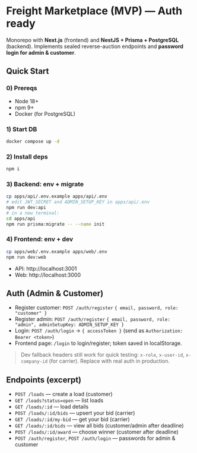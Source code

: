 # Freight Marketplace (MVP) — Auth ready

Monorepo with **Next.js** (frontend) and **NestJS + Prisma + PostgreSQL** (backend).
Implements sealed reverse-auction endpoints and **password login for admin & customer**.

## Quick Start

### 0) Prereqs
- Node 18+
- npm 9+
- Docker (for PostgreSQL)

### 1) Start DB
```bash
docker compose up -d
```

### 2) Install deps
```bash
npm i
```

### 3) Backend: env + migrate
```bash
cp apps/api/.env.example apps/api/.env
# edit JWT_SECRET and ADMIN_SETUP_KEY in apps/api/.env
npm run dev:api
# in a new terminal:
cd apps/api
npm run prisma:migrate -- --name init
```

### 4) Frontend: env + dev
```bash
cp apps/web/.env.example apps/web/.env
npm run dev:web
```

- API: http://localhost:3001
- Web: http://localhost:3000

## Auth (Admin & Customer)
- Register customer: `POST /auth/register` `{ email, password, role: "customer" }`
- Register admin: `POST /auth/register` `{ email, password, role: "admin", adminSetupKey: ADMIN_SETUP_KEY }`
- Login: `POST /auth/login` → `{ accessToken }` (send as `Authorization: Bearer <token>`)
- Frontend page: `/login` to login/register; token saved in localStorage.

> Dev fallback headers still work for quick testing:
> `x-role`, `x-user-id`, `x-company-id` (for carrier). Replace with real auth in production.

## Endpoints (excerpt)
- `POST /loads` — create a load (customer)
- `GET /loads?status=open` — list loads
- `GET /loads/:id` — load details
- `POST /loads/:id/bids` — upsert your bid (carrier)
- `GET /loads/:id/my-bid` — get your bid (carrier)
- `GET /loads/:id/bids` — view all bids (customer/admin after deadline)
- `POST /loads/:id/award` — choose winner (customer after deadline)
- `POST /auth/register`, `POST /auth/login` — passwords for admin & customer
